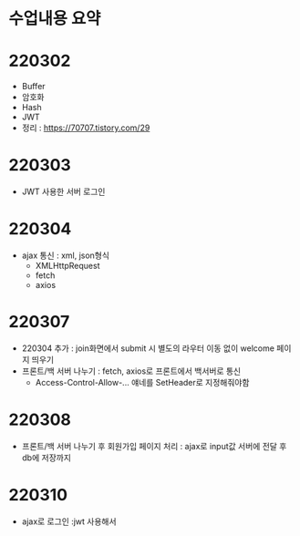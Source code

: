 # 수업내용 요약
# 220302
- Buffer
- 암호화
- Hash
- JWT
- 정리 : https://70707.tistory.com/29
# 220303
- JWT 사용한 서버 로그인
# 220304
- ajax 통신 : xml, json형식
    - XMLHttpRequest
    - fetch
    - axios
# 220307
- 220304 추가 : join화면에서 submit 시 별도의 라우터 이동 없이 welcome 페이지 띄우기
- 프론트/백 서버 나누기 : fetch, axios로 프론트에서 백서버로 통신
    - Access-Control-Allow-... 얘네를 SetHeader로 지정해줘야함

# 220308
- 프론트/백 서버 나누기 후 회원가입 페이지 처리 : ajax로 input값 서버에 전달 후 db에 저장까지

#  220310
- ajax로 로그인 :jwt 사용해서